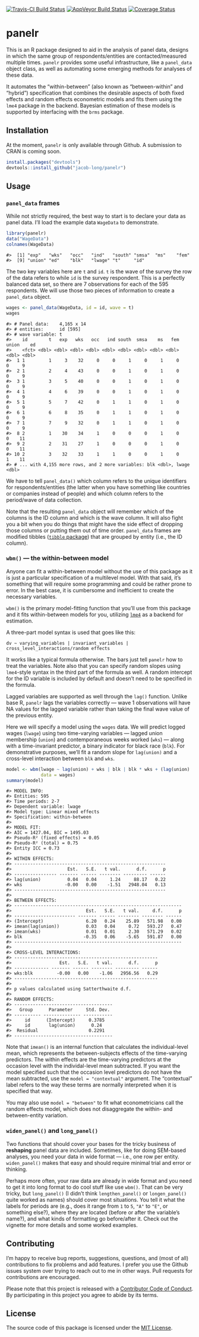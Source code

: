 
<!-- README.md is generated from README.Rmd. Please edit that file -->

[![Travis-CI Build
Status](https://travis-ci.org/jacob-long/panelr.svg?branch=master)](https://travis-ci.org/jacob-long/panelr)
[![AppVeyor Build
Status](https://ci.appveyor.com/api/projects/status/github/jacob-long/panelr?branch=master&svg=true)](https://ci.appveyor.com/project/jacob-long/panelr)
[![Coverage
Status](https://img.shields.io/codecov/c/github/jacob-long/panelr/master.svg)](https://codecov.io/github/jacob-long/panelr?branch=master)

# panelr

This is an R package designed to aid in the analysis of panel data,
designs in which the same group of respondents/entities are
contacted/measured multiple times. `panelr` provides some useful
infrastructure, like a `panel_data` object class, as well as automating
some emerging methods for analyses of these data.

It automates the “within-between” (also known as “between-within” and
“hybrid”) specification that combines the desirable aspects of both
fixed effects and random effects econometric models and fits them using
the `lme4` package in the backend. Bayesian estimation of these models
is supported by interfacing with the `brms` package.

## Installation

At the moment, `panelr` is only available through Github. A submission
to CRAN is coming soon.

``` r
install.packages("devtools")
devtools::install_github("jacob-long/panelr")
```

## Usage

### `panel_data` frames

While not strictly required, the best way to start is to declare your
data as panel data. I’ll load the example data `WageData` to
demonstrate.

``` r
library(panelr)
data("WageData")
colnames(WageData)
```

    #>  [1] "exp"   "wks"   "occ"   "ind"   "south" "smsa"  "ms"    "fem"  
    #>  [9] "union" "ed"    "blk"   "lwage" "t"     "id"

The two key variables here are `t` and `id`. `t` is the wave of the
survey the row of the data refers to while `id` is the survey
respondent. This is a perfectly balanced data set, so there are 7
observations for each of the 595 respondents. We will use those two
pieces of information to create a `panel_data` object.

``` r
wages <- panel_data(WageData, id = id, wave = t)
wages
```

    #> # Panel data:    4,165 x 14
    #> # entities:      id [595]
    #> # wave variable: t
    #>    id        t   exp   wks   occ   ind south  smsa    ms   fem union    ed
    #>    <fct> <dbl> <dbl> <dbl> <dbl> <dbl> <dbl> <dbl> <dbl> <dbl> <dbl> <dbl>
    #>  1 1         1     3    32     0     0     1     0     1     0     0     9
    #>  2 1         2     4    43     0     0     1     0     1     0     0     9
    #>  3 1         3     5    40     0     0     1     0     1     0     0     9
    #>  4 1         4     6    39     0     0     1     0     1     0     0     9
    #>  5 1         5     7    42     0     1     1     0     1     0     0     9
    #>  6 1         6     8    35     0     1     1     0     1     0     0     9
    #>  7 1         7     9    32     0     1     1     0     1     0     0     9
    #>  8 2         1    30    34     1     0     0     0     1     0     0    11
    #>  9 2         2    31    27     1     0     0     0     1     0     0    11
    #> 10 2         3    32    33     1     1     0     0     1     0     1    11
    #> # ... with 4,155 more rows, and 2 more variables: blk <dbl>, lwage <dbl>

We have to tell `panel_data()` which column refers to the unique
identifiers for respondents/entities (the latter when you have something
like countries or companies instead of people) and which column refers
to the period/wave of data collection.

Note that the resulting `panel_data` object will remember which of the
columns is the ID column and which is the wave column. It will also
fight you a bit when you do things that might have the side effect of
dropping those columns or putting them out of time order. `panel_data`
frames are modified tibbles ([`tibble`
package](http://tibble.tidyverse.org/)) that are grouped by entity
(i.e., the ID column).

### `wbm()` — the within-between model

Anyone can fit a within-between model without the use of this package as
it is just a particular specification of a multilevel model. With that
said, it’s something that will require some programming and could be
rather prone to error. In the best case, it is cumbersome and
inefficient to create the necessary variables.

`wbm()` is the primary model-fitting function that you’ll use from this
package and it fits within-between models for you, utilizing
[`lme4`](https://cran.r-project.org/web/packages/lme4/index.html) as a
backend for estimation.

A three-part model syntax is used that goes like this:

`dv ~ varying_variables | invariant_variables |
cross_level_interactions/random effects`

It works like a typical formula otherwise. The bars just tell `panelr`
how to treat the variables. Note also that you can specify random slopes
using `lme4`-style syntax in the third part of the formula as well. A
random intercept for the ID variable is included by default and doesn’t
need to be specified in the formula.

Lagged variables are supported as well through the `lag()` function.
Unlike base R, `panelr` lags the variables correctly — wave 1
observations will have NA values for the lagged variable rather than
taking the final wave value of the previous entity.

Here we will specify a model using the `wages` data. We will predict
logged wages (`lwage`) using two time-varying variables — lagged union
membership (`union`) and contemporaneous weeks worked (`wks`) — along
with a time-invariant predictor, a binary indicator for black race
(`blk`). For demonstrative purposes, we’ll fit a random slope for
`lag(union)` and a cross-level interaction between `blk` and
`wks`.

``` r
model <- wbm(lwage ~ lag(union) + wks | blk | blk * wks + (lag(union) | id),
             data = wages)
summary(model)
```

    #> MODEL INFO:
    #> Entities: 595
    #> Time periods: 2-7
    #> Dependent variable: lwage
    #> Model type: Linear mixed effects
    #> Specification: within-between
    #> 
    #> MODEL FIT:
    #> AIC = 1427.04, BIC = 1495.03
    #> Pseudo-R² (fixed effects) = 0.05
    #> Pseudo-R² (total) = 0.75
    #> Entity ICC = 0.73
    #> 
    #> WITHIN EFFECTS:
    #> ---------------------------------------------------------
    #>                     Est.   S.E.   t val.      d.f.      p
    #> ---------------- ------- ------ -------- --------- ------
    #> lag(union)          0.04   0.04     1.24     88.17   0.22
    #> wks                -0.00   0.00    -1.51   2948.04   0.13
    #> ---------------------------------------------------------
    #> 
    #> BETWEEN EFFECTS:
    #> ---------------------------------------------------------------
    #>                            Est.   S.E.   t val.     d.f.      p
    #> ----------------------- ------- ------ -------- -------- ------
    #> (Intercept)                6.20   0.24    25.89   571.98   0.00
    #> imean(lag(union))          0.03   0.04     0.72   593.27   0.47
    #> imean(wks)                 0.01   0.01     2.30   571.29   0.02
    #> blk                       -0.35   0.06    -5.65   591.87   0.00
    #> ---------------------------------------------------------------
    #> 
    #> CROSS-LEVEL INTERACTIONS:
    #> ------------------------------------------------------
    #>                  Est.   S.E.   t val.      d.f.      p
    #> ------------- ------- ------ -------- --------- ------
    #> wks:blk         -0.00   0.00    -1.06   2956.56   0.29
    #> ------------------------------------------------------
    #> 
    #> p values calculated using Satterthwaite d.f.
    #>  
    #> RANDOM EFFECTS:
    #> -------------------------------------
    #>   Group      Parameter     Std. Dev. 
    #> ---------- -------------- -----------
    #>     id      (Intercept)     0.3785   
    #>     id       lag(union)      0.24    
    #>  Residual                   0.2291   
    #> -------------------------------------

Note that `imean()` is an internal function that calculates the
individual-level mean, which represents the between-subjects effects of
the time-varying predictors. The within effects are the time-varying
predictors at the occasion level with the individal-level mean
subtracted. If you want the model specified such that the occasion level
predictors do not have the mean subtracted, use the `model =
"contextual"` argument. The “contextual” label refers to the way these
terms are normally interpreted when it is specified that way.

You may also use `model = "between"` to fit what econometricians call
the random effects model, which does not disaggregate the within- and
between-entity variation.

### `widen_panel()` and `long_panel()`

Two functions that should cover your bases for the tricky business of
**reshaping** panel data are included. Sometimes, like for doing
SEM-based analyses, you need your data in wide format — i.e., one row
per entity. `widen_panel()` makes that easy and should require minimal
trial and error or thinking.

Perhaps more often, your raw data are already in wide format and you
need to get it into long format to do cool stuff like use `wbm()`. That
can be very tricky, but `long_panel()` (I didn’t think
`lengthen_panel()` or `longen_panel()` quite worked as names) should
cover most situations. You tell it what the labels for periods are
(e.g., does it range from `1` to `5`, `"A"` to `"E"`, or something
else?), where they are located (before or after the variable’s name?),
and what kinds of formatting go before/after it. Check out the vignette
for more details and some worked examples.

## Contributing

I’m happy to receive bug reports, suggestions, questions, and (most of
all) contributions to fix problems and add features. I prefer you use
the Github issues system over trying to reach out to me in other ways.
Pull requests for contributions are encouraged.

Please note that this project is released with a [Contributor Code of
Conduct](CONDUCT.md). By participating in this project you agree to
abide by its terms.

## License

The source code of this package is licensed under the [MIT
License](http://opensource.org/licenses/mit-license.php).
